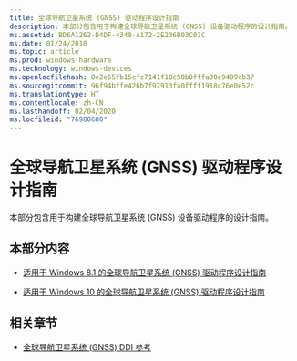 ```yaml
---
title: 全球导航卫星系统 (GNSS) 驱动程序设计指南
description: 本部分包含用于构建全球导航卫星系统 (GNSS) 设备驱动程序的设计指南。
ms.assetid: BD6A1262-D4DF-4340-A172-2E236B03C03C
ms.date: 01/24/2018
ms.topic: article
ms.prod: windows-hardware
ms.technology: windows-devices
ms.openlocfilehash: 8e2e65fb15cfc7141f18c58b8fffa30e9409cb37
ms.sourcegitcommit: 96f94bffe426b7f92913fa0ffff1918c76e0e52c
ms.translationtype: HT
ms.contentlocale: zh-CN
ms.lasthandoff: 02/04/2020
ms.locfileid: "76980680"
---
```

# <a name="global-navigation-satellite-system-gnss-driver-design-guide"></a>全球导航卫星系统 (GNSS) 驱动程序设计指南

本部分包含用于构建全球导航卫星系统 (GNSS) 设备驱动程序的设计指南。

## <a name="in-this-section"></a>本部分内容

- [适用于 Windows 8.1 的全球导航卫星系统 (GNSS) 驱动程序设计指南](gnss-driver-design-guide-for-windows-8-1.md)

- [适用于 Windows 10 的全球导航卫星系统 (GNSS) 驱动程序设计指南](gnss-driver-design-guide-for-windows-10.md)

## <a name="related-sections"></a>相关章节

- [全球导航卫星系统 (GNSS) DDI 参考](https://docs.microsoft.com/windows-hardware/drivers/ddi/gnssdriver/index)
